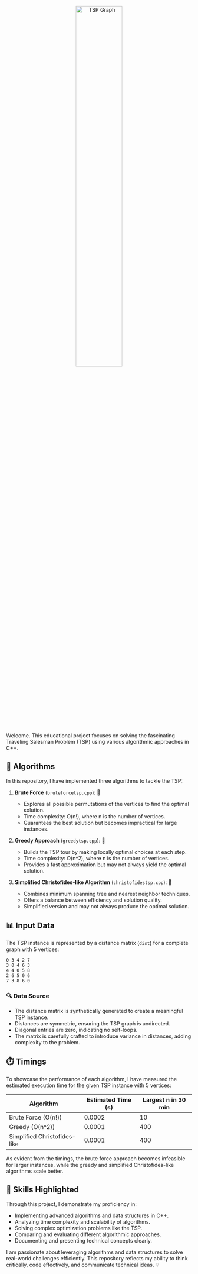<p align="center">
  <a href="https://imgur.com/baP6H">
    <img src="https://i.imgur.com/8JqVSVU.png" alt="TSP Graph" width="50%">
  </a>
</p>

Welcome. This educational project focuses on solving the fascinating Traveling Salesman Problem (TSP) using various algorithmic approaches in C++.

## 🚀 Algorithms

In this repository, I have implemented three algorithms to tackle the TSP:

1. **Brute Force** (`bruteforcetsp.cpp`): 💪
   - Explores all possible permutations of the vertices to find the optimal solution.
   - Time complexity: O(n!), where n is the number of vertices.
   - Guarantees the best solution but becomes impractical for large instances.

2. **Greedy Approach** (`greedytsp.cpp`): 🧩
   - Builds the TSP tour by making locally optimal choices at each step.
   - Time complexity: O(n^2), where n is the number of vertices.
   - Provides a fast approximation but may not always yield the optimal solution.

3. **Simplified Christofides-like Algorithm** (`christofidestsp.cpp`): 🌿
   - Combines minimum spanning tree and nearest neighbor techniques.
   - Offers a balance between efficiency and solution quality.
   - Simplified version and may not always produce the optimal solution.
  
## 📊 Input Data

The TSP instance is represented by a distance matrix (`dist`) for a complete graph with 5 vertices:

```
0 3 4 2 7
3 0 4 6 3
4 4 0 5 8
2 6 5 0 6
7 3 8 6 0
```

### 🔍 Data Source

- The distance matrix is synthetically generated to create a meaningful TSP instance.
- Distances are symmetric, ensuring the TSP graph is undirected.
- Diagonal entries are zero, indicating no self-loops.
- The matrix is carefully crafted to introduce variance in distances, adding complexity to the problem.

## ⏱️ Timings

To showcase the performance of each algorithm, I have measured the estimated execution time for the given TSP instance with 5 vertices:

| Algorithm           | Estimated Time (s) | Largest n in 30 min |
|---------------------|--------------------|--------------------|
| Brute Force (O(n!)) | 0.0002             | 10                 |
| Greedy (O(n^2))     | 0.0001             | 400                |
| Simplified Christofides-like | 0.0001   | 400                |

As evident from the timings, the brute force approach becomes infeasible for larger instances, while the greedy and simplified Christofides-like algorithms scale better.

## 🌟 Skills Highlighted

Through this project, I demonstrate my proficiency in:

- Implementing advanced algorithms and data structures in C++. 
- Analyzing time complexity and scalability of algorithms. 
- Solving complex optimization problems like the TSP. 
- Comparing and evaluating different algorithmic approaches. 
- Documenting and presenting technical concepts clearly. 

I am passionate about leveraging algorithms and data structures to solve real-world challenges efficiently. This repository reflects my ability to think critically, code effectively, and communicate technical ideas. 💡
